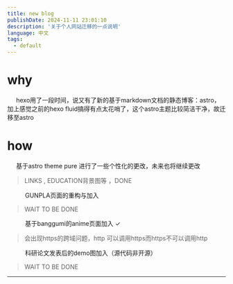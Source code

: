 ```yaml
---
title: new blog
publishDate: 2024-11-11 23:01:10
description: '关于个人网站迁移的一点说明'
language: 中文
tags:
  - default
---
```

# why

$\quad$ hexo用了一段时间，说又有了新的基于markdown文档的静态博客：astro，加上感觉之前的hexo fluid搞得有点太花哨了，这个astro主题比较简洁干净，故迁移至astro

# how

$\quad$ 基于astro theme pure 进行了一些个性化的更改，未来也将继续更改

> LINKS , EDUCATION背景图等 ，DONE

$\quad$ $\quad$ GUNPLA页面的重构与加入

> WAIT TO BE DONE

$\quad$ $\quad$ 基于banggumi的anime页面加入 $\checkmark$ 

> 会出现https的跨域问题，http 可以调用https而https不可以调用http

$\quad$ $\quad$ 科研论文发表后的demo图加入（源代码非开源）

> WAIT TO BE DONE

---
